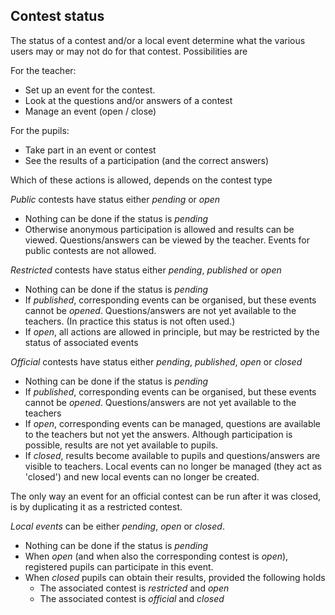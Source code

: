 ## Contest status

The status of a contest and/or a local event determine what
the various users may or may not do for that contest. Possibilities are

For the teacher:
* Set up an event for the contest.
* Look at the questions and/or answers of a contest
* Manage an event (open / close)

For the pupils:
* Take part in an event or contest
* See the results of a participation (and the correct answers)

Which of these actions is allowed, depends on the contest type

_Public_ contests have status either _pending_ or _open_ 
* Nothing can be done if the status is _pending_
* Otherwise anonymous participation is allowed and results can be viewed. Questions/answers
  can be viewed by the teacher. Events for public contests are not allowed.

_Restricted_ contests have status either
_pending_, _published_ or _open_
* Nothing can be done if the status is _pending_
* If _published_, corresponding events can be organised, but
  these events cannot be _opened_. Questions/answers are not yet available
  to the teachers. (In practice this status is not often used.)
* If _open_, all actions are allowed in principle, but may be restricted by
  the status of associated events

_Official_ contests have status either _pending_, _published_, _open_ or _closed_
* Nothing can be done if the status is _pending_
* If _published_, corresponding events can be organised, but
  these events cannot be _opened_. Questions/answers are not yet available
  to the teachers
* If _open_, corresponding events can be managed, questions are
  available to the teachers but not yet the answers. Although participation is possible, 
  results are not yet available to pupils.
* If _closed_, results become available to pupils and questions/answers are
  visible to teachers. Local events can no longer be managed (they act as 'closed')
  and new local events can no longer be created.

The only way an event for an official contest can be run after it was closed, is by
duplicating it as a restricted contest.

_Local events_ can be either _pending_, _open_ or _closed_.
* Nothing can be done if the status is _pending_
* When _open_ (and when also the corresponding contest is _open_), registered pupils can participate in this event.
* When _closed_ pupils can obtain their results, provided the following holds
   * The associated contest is _restricted_ and _open_
   * The associated contest is _official_ and _closed_